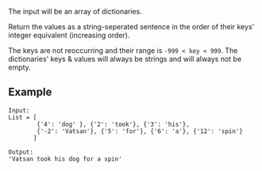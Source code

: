 The input will be an array of dictionaries.

Return the values as a string-seperated sentence in the order of their keys' integer equivalent (increasing order).

The keys are not reoccurring and their range is `-999 < key < 999`.
The dictionaries' keys & values will always be strings and will always not be empty.

## Example

```
Input:
List = [
        {'4': 'dog' }, {'2': 'took'}, {'3': 'his'},
        {'-2': 'Vatsan'}, {'5': 'for'}, {'6': 'a'}, {'12': 'spin'}
       ]

Output:
'Vatsan took his dog for a spin'
```
